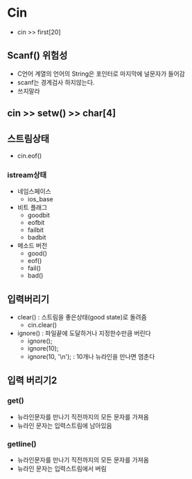# Cin
- cin >> first[20]


## Scanf() 위험성
- C언어 계열의 언어의 String은 포인터로 마지막에 널문자가 들어감
- scanf는 경계검사 하지않는다.
- 쓰지말라


## cin >> setw() >> char[4]

## 스트림상태
- cin.eof()

### istream상태
- 네임스페이스 
    - ios_base
- 비트 플래그
    - goodbit
    - eofbit
    - failbit
    - badbit
- 메소드 버전
    - good()
    - eof()
    - fail()
    - bad()

## 입력버리기
- clear() : 스트림을 좋은상태(good state)로 돌려줌
    - cin.clear()
- ignore() : 파일끝에 도달하거나 지정한수만큼 버린다
    - ignore();
    - ignore(10);
    - ignore(10, '\n'); : 10개나 뉴라인을 만나면 멈춘다

## 입력 버리기2

### get()
- 뉴라인문자를 만나기 직전까지의 모든 문자를 가져옴
- 뉴라인 문자는 입력스트림에 남아있음

### getline()
- 뉴라인문자를 만나기 직전까지의 모든 문자를 가져옴
- 뉴라인 문자는 입력스트림에서 버림